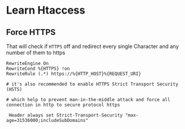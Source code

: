 # Learn Htaccess

## Force HTTPS

That will check if `HTTPS` off and redirect every single Character and any number of them to https

```apacheconf
RewriteEngine On
RewriteCond %{HTTPS} !on
RewriteRule (.*) https://%{HTTP_HOST}%{REQUEST_URI}

# it's also recommended to enable HTTPS Strict Transport Security (HSTS)

# which help to prevent man-in-the-middle attack and force all connection in http to secure protocol https

 Header always set Strict-Transport-Security "max-age=31536000;includeSubDomains"

```
